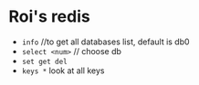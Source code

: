 Roi's redis
===========

* `info` //to get all databases list, default is db0
* `select <num>` // choose db
* `set get del`
* `keys *` look at all keys
